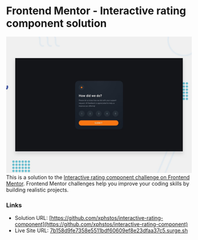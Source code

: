 # Frontend Mentor - Interactive rating component solution

![Design preview for the Interactive rating component coding challenge](./desktop-preview.jpg)
This is a solution to the [Interactive rating component challenge on Frontend Mentor](https://www.frontendmentor.io/challenges/interactive-rating-component-koxpeBUmI). Frontend Mentor challenges help you improve your coding skills by building realistic projects.

### Links

- Solution URL: [https://github.com/xphstos/interactive-rating-component](https://github.com/xphstos/interactive-rating-component)
- Live Site URL: [7b158d9fe7358e5511bdf60609ef8e23dfaa37c5.surge.sh](https://7b158d9fe7358e5511bdf60609ef8e23dfaa37c5.surge.sh)
